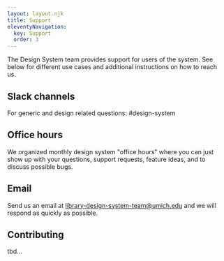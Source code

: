 ```yaml
---
layout: layout.njk
title: Support
eleventyNavigation:
  key: Support
  order: 3
---
```


The Design System team provides support for users of the system. See below for different use cases and additional instructions on how to reach us.

## Slack channels

For generic and design related questions: #design-system

## Office hours

We organized monthly design system "office hours" where you can just show up with your questions, support requests, feature ideas, and to discuss possible bugs.

## Email

Send us an email at library-design-system-team@umich.edu and we will respond as quickly as possible.

## Contributing

tbd...

